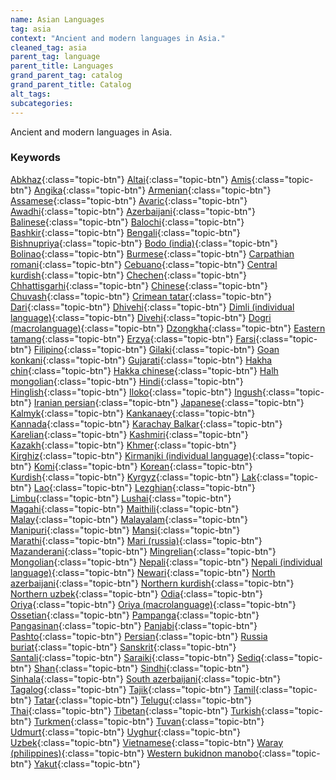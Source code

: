 ```yaml
---
name: Asian Languages
tag: asia
context: "Ancient and modern languages in Asia."
cleaned_tag: asia
parent_tag: language
parent_title: Languages
grand_parent_tag: catalog
grand_parent_title: Catalog
alt_tags: 
subcategories: 
---
```


<div>
Ancient and modern languages in Asia.
</div>


### Keywords
[Abkhaz]({{site.baseurl}}/catalog/language/asia/#abkhaz){:class="topic-btn"} [Altai]({{site.baseurl}}/catalog/language/asia/#altai){:class="topic-btn"} [Amis]({{site.baseurl}}/catalog/language/asia/#amis){:class="topic-btn"} [Angika]({{site.baseurl}}/catalog/language/asia/#angika){:class="topic-btn"} [Armenian]({{site.baseurl}}/catalog/language/asia/#armenian){:class="topic-btn"} [Assamese]({{site.baseurl}}/catalog/language/asia/#assamese){:class="topic-btn"} [Avaric]({{site.baseurl}}/catalog/language/asia/#avaric){:class="topic-btn"} [Awadhi]({{site.baseurl}}/catalog/language/asia/#awadhi){:class="topic-btn"} [Azerbaijani]({{site.baseurl}}/catalog/language/asia/#azerbaijani){:class="topic-btn"} [Balinese]({{site.baseurl}}/catalog/language/asia/#balinese){:class="topic-btn"} [Balochi]({{site.baseurl}}/catalog/language/asia/#balochi){:class="topic-btn"} [Bashkir]({{site.baseurl}}/catalog/language/asia/#bashkir){:class="topic-btn"} [Bengali]({{site.baseurl}}/catalog/language/asia/#bengali){:class="topic-btn"} [Bishnupriya]({{site.baseurl}}/catalog/language/asia/#bishnupriya){:class="topic-btn"} [Bodo (india)]({{site.baseurl}}/catalog/language/asia/#bodo_india_){:class="topic-btn"} [Bolinao]({{site.baseurl}}/catalog/language/asia/#bolinao){:class="topic-btn"} [Burmese]({{site.baseurl}}/catalog/language/asia/#burmese){:class="topic-btn"} [Carpathian romani]({{site.baseurl}}/catalog/language/asia/#carpathian_romani){:class="topic-btn"} [Cebuano]({{site.baseurl}}/catalog/language/asia/#cebuano){:class="topic-btn"} [Central kurdish]({{site.baseurl}}/catalog/language/asia/#central_kurdish){:class="topic-btn"} [Chechen]({{site.baseurl}}/catalog/language/asia/#chechen){:class="topic-btn"} [Chhattisgarhi]({{site.baseurl}}/catalog/language/asia/#chhattisgarhi){:class="topic-btn"} [Chinese]({{site.baseurl}}/catalog/language/asia/#chinese){:class="topic-btn"} [Chuvash]({{site.baseurl}}/catalog/language/asia/#chuvash){:class="topic-btn"} [Crimean tatar]({{site.baseurl}}/catalog/language/asia/#crimean_tatar){:class="topic-btn"} [Dari]({{site.baseurl}}/catalog/language/asia/#dari){:class="topic-btn"} [Dhivehi]({{site.baseurl}}/catalog/language/asia/#dhivehi){:class="topic-btn"} [Dimli (individual language)]({{site.baseurl}}/catalog/language/asia/#dimli_individual_language_){:class="topic-btn"} [Divehi]({{site.baseurl}}/catalog/language/asia/#divehi){:class="topic-btn"} [Dogri (macrolanguage)]({{site.baseurl}}/catalog/language/asia/#dogri_macrolanguage_){:class="topic-btn"} [Dzongkha]({{site.baseurl}}/catalog/language/asia/#dzongkha){:class="topic-btn"} [Eastern tamang]({{site.baseurl}}/catalog/language/asia/#eastern_tamang){:class="topic-btn"} [Erzya]({{site.baseurl}}/catalog/language/asia/#erzya){:class="topic-btn"} [Farsi]({{site.baseurl}}/catalog/language/asia/#farsi){:class="topic-btn"} [Filipino]({{site.baseurl}}/catalog/language/asia/#filipino){:class="topic-btn"} [Gilaki]({{site.baseurl}}/catalog/language/asia/#gilaki){:class="topic-btn"} [Goan konkani]({{site.baseurl}}/catalog/language/asia/#goan_konkani){:class="topic-btn"} [Gujarati]({{site.baseurl}}/catalog/language/asia/#gujarati){:class="topic-btn"} [Hakha chin]({{site.baseurl}}/catalog/language/asia/#hakha_chin){:class="topic-btn"} [Hakka chinese]({{site.baseurl}}/catalog/language/asia/#hakka_chinese){:class="topic-btn"} [Halh mongolian]({{site.baseurl}}/catalog/language/asia/#halh_mongolian){:class="topic-btn"} [Hindi]({{site.baseurl}}/catalog/language/asia/#hindi){:class="topic-btn"} [Hinglish]({{site.baseurl}}/catalog/language/asia/#hinglish){:class="topic-btn"} [Iloko]({{site.baseurl}}/catalog/language/asia/#iloko){:class="topic-btn"} [Ingush]({{site.baseurl}}/catalog/language/asia/#ingush){:class="topic-btn"} [Iranian persian]({{site.baseurl}}/catalog/language/asia/#iranian_persian){:class="topic-btn"} [Japanese]({{site.baseurl}}/catalog/language/asia/#japanese){:class="topic-btn"} [Kalmyk]({{site.baseurl}}/catalog/language/asia/#kalmyk){:class="topic-btn"} [Kankanaey]({{site.baseurl}}/catalog/language/asia/#kankanaey){:class="topic-btn"} [Kannada]({{site.baseurl}}/catalog/language/asia/#kannada){:class="topic-btn"} [Karachay Balkar]({{site.baseurl}}/catalog/language/asia/#karachay_balkar){:class="topic-btn"} [Karelian]({{site.baseurl}}/catalog/language/asia/#karelian){:class="topic-btn"} [Kashmiri]({{site.baseurl}}/catalog/language/asia/#kashmiri){:class="topic-btn"} [Kazakh]({{site.baseurl}}/catalog/language/asia/#kazakh){:class="topic-btn"} [Khmer]({{site.baseurl}}/catalog/language/asia/#khmer){:class="topic-btn"} [Kirghiz]({{site.baseurl}}/catalog/language/asia/#kirghiz){:class="topic-btn"} [Kirmanjki (individual language)]({{site.baseurl}}/catalog/language/asia/#kirmanjki_individual_language_){:class="topic-btn"} [Komi]({{site.baseurl}}/catalog/language/asia/#komi){:class="topic-btn"} [Korean]({{site.baseurl}}/catalog/language/asia/#korean){:class="topic-btn"} [Kurdish]({{site.baseurl}}/catalog/language/asia/#kurdish){:class="topic-btn"} [Kyrgyz]({{site.baseurl}}/catalog/language/asia/#kyrgyz){:class="topic-btn"} [Lak]({{site.baseurl}}/catalog/language/asia/#lak){:class="topic-btn"} [Lao]({{site.baseurl}}/catalog/language/asia/#lao){:class="topic-btn"} [Lezghian]({{site.baseurl}}/catalog/language/asia/#lezghian){:class="topic-btn"} [Limbu]({{site.baseurl}}/catalog/language/asia/#limbu){:class="topic-btn"} [Lushai]({{site.baseurl}}/catalog/language/asia/#lushai){:class="topic-btn"} [Magahi]({{site.baseurl}}/catalog/language/asia/#magahi){:class="topic-btn"} [Maithili]({{site.baseurl}}/catalog/language/asia/#maithili){:class="topic-btn"} [Malay]({{site.baseurl}}/catalog/language/asia/#malay){:class="topic-btn"} [Malayalam]({{site.baseurl}}/catalog/language/asia/#malayalam){:class="topic-btn"} [Manipuri]({{site.baseurl}}/catalog/language/asia/#manipuri){:class="topic-btn"} [Mansi]({{site.baseurl}}/catalog/language/asia/#mansi){:class="topic-btn"} [Marathi]({{site.baseurl}}/catalog/language/asia/#marathi){:class="topic-btn"} [Mari (russia)]({{site.baseurl}}/catalog/language/asia/#mari_russia_){:class="topic-btn"} [Mazanderani]({{site.baseurl}}/catalog/language/asia/#mazanderani){:class="topic-btn"} [Mingrelian]({{site.baseurl}}/catalog/language/asia/#mingrelian){:class="topic-btn"} [Mongolian]({{site.baseurl}}/catalog/language/asia/#mongolian){:class="topic-btn"} [Nepali]({{site.baseurl}}/catalog/language/asia/#nepali){:class="topic-btn"} [Nepali (individual language)]({{site.baseurl}}/catalog/language/asia/#nepali_individual_language_){:class="topic-btn"} [Newari]({{site.baseurl}}/catalog/language/asia/#newari){:class="topic-btn"} [North azerbaijani]({{site.baseurl}}/catalog/language/asia/#north_azerbaijani){:class="topic-btn"} [Northern kurdish]({{site.baseurl}}/catalog/language/asia/#northern_kurdish){:class="topic-btn"} [Northern uzbek]({{site.baseurl}}/catalog/language/asia/#northern_uzbek){:class="topic-btn"} [Odia]({{site.baseurl}}/catalog/language/asia/#odia){:class="topic-btn"} [Oriya]({{site.baseurl}}/catalog/language/asia/#oriya){:class="topic-btn"} [Oriya (macrolanguage)]({{site.baseurl}}/catalog/language/asia/#oriya_macrolanguage_){:class="topic-btn"} [Ossetian]({{site.baseurl}}/catalog/language/asia/#ossetian){:class="topic-btn"} [Pampanga]({{site.baseurl}}/catalog/language/asia/#pampanga){:class="topic-btn"} [Pangasinan]({{site.baseurl}}/catalog/language/asia/#pangasinan){:class="topic-btn"} [Panjabi]({{site.baseurl}}/catalog/language/asia/#panjabi){:class="topic-btn"} [Pashto]({{site.baseurl}}/catalog/language/asia/#pashto){:class="topic-btn"} [Persian]({{site.baseurl}}/catalog/language/asia/#persian){:class="topic-btn"} [Russia buriat]({{site.baseurl}}/catalog/language/asia/#russia_buriat){:class="topic-btn"} [Sanskrit]({{site.baseurl}}/catalog/language/asia/#sanskrit){:class="topic-btn"} [Santali]({{site.baseurl}}/catalog/language/asia/#santali){:class="topic-btn"} [Saraiki]({{site.baseurl}}/catalog/language/asia/#saraiki){:class="topic-btn"} [Sediq]({{site.baseurl}}/catalog/language/asia/#sediq){:class="topic-btn"} [Shan]({{site.baseurl}}/catalog/language/asia/#shan){:class="topic-btn"} [Sindhi]({{site.baseurl}}/catalog/language/asia/#sindhi){:class="topic-btn"} [Sinhala]({{site.baseurl}}/catalog/language/asia/#sinhala){:class="topic-btn"} [South azerbaijani]({{site.baseurl}}/catalog/language/asia/#south_azerbaijani){:class="topic-btn"} [Tagalog]({{site.baseurl}}/catalog/language/asia/#tagalog){:class="topic-btn"} [Tajik]({{site.baseurl}}/catalog/language/asia/#tajik){:class="topic-btn"} [Tamil]({{site.baseurl}}/catalog/language/asia/#tamil){:class="topic-btn"} [Tatar]({{site.baseurl}}/catalog/language/asia/#tatar){:class="topic-btn"} [Telugu]({{site.baseurl}}/catalog/language/asia/#telugu){:class="topic-btn"} [Thai]({{site.baseurl}}/catalog/language/asia/#thai){:class="topic-btn"} [Tibetan]({{site.baseurl}}/catalog/language/asia/#tibetan){:class="topic-btn"} [Turkish]({{site.baseurl}}/catalog/language/asia/#turkish){:class="topic-btn"} [Turkmen]({{site.baseurl}}/catalog/language/asia/#turkmen){:class="topic-btn"} [Tuvan]({{site.baseurl}}/catalog/language/asia/#tuvan){:class="topic-btn"} [Udmurt]({{site.baseurl}}/catalog/language/asia/#udmurt){:class="topic-btn"} [Uyghur]({{site.baseurl}}/catalog/language/asia/#uyghur){:class="topic-btn"} [Uzbek]({{site.baseurl}}/catalog/language/asia/#uzbek){:class="topic-btn"} [Vietnamese]({{site.baseurl}}/catalog/language/asia/#vietnamese){:class="topic-btn"} [Waray (philippines)]({{site.baseurl}}/catalog/language/asia/#waray_philippines_){:class="topic-btn"} [Western bukidnon manobo]({{site.baseurl}}/catalog/language/asia/#western_bukidnon_manobo){:class="topic-btn"} [Yakut]({{site.baseurl}}/catalog/language/asia/#yakut){:class="topic-btn"}
